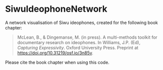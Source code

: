 # SiwuIdeophoneNetwork
A network visualisation of Siwu ideophones, created for the following book chapter:

> McLean, B., & Dingemanse, M. (in press). A multi-methods toolkit for documentary research on ideophones. In Williams, J.P. (Ed), _Capturing Expressivity_. Oxford University Press. Preprint at https://doi.org/10.31219/osf.io/3n85v.

Please cite the book chapter when using this code. 
